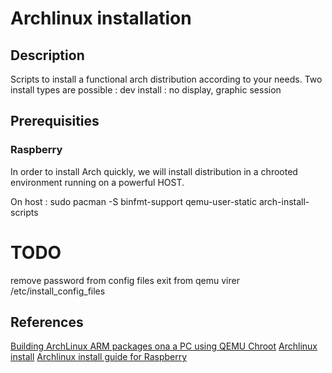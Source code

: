 # Archlinux installation
## Description
Scripts to install a functional arch distribution according to your needs. Two install types are possible :
dev install : no display, 
graphic session
## Prerequisities
### Raspberry
In order to install Arch quickly, we will install distribution in a chrooted environment running on a powerful HOST. 

On host :
    sudo pacman -S binfmt-support qemu-user-static arch-install-scripts
    

# TODO 
remove password from config files
exit from qemu 
virer /etc/install_config_files
    
## References
[Building ArchLinux ARM packages ona a PC using QEMU Chroot](https://github.com/RoEdAl/linux-raspberrypi-wsp/wiki/Building-ArchLinux-ARM-packages-ona-a-PC-using-QEMU-Chroot)
[Archlinux install](https://wiki.archlinux.org/index.php/installation_guide)
[Archlinux install guide for Raspberry](https://elinux.org/ArchLinux_Install_Guide)
